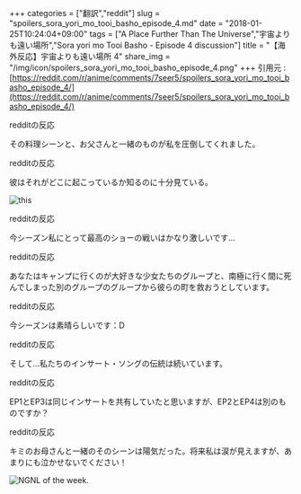 +++
categories = ["翻訳","reddit"]
slug = "spoilers_sora_yori_mo_tooi_basho_episode_4.md"
date = "2018-01-25T10:24:04+09:00"
tags = ["A Place Further Than The Universe","宇宙よりも遠い場所","Sora yori mo Tooi Basho - Episode 4 discussion"]
title = "【海外反応】宇宙よりも遠い場所 4"
share_img = "/img/icon/spoilers_sora_yori_mo_tooi_basho_episode_4.png"
+++
引用元 : [https://reddit.com/r/anime/comments/7seer5/spoilers_sora_yori_mo_tooi_basho_episode_4/](https://reddit.com/r/anime/comments/7seer5/spoilers_sora_yori_mo_tooi_basho_episode_4/)

<p><span class="reddit-comment">redditの反応</span></p>その料理シーンと、お父さんと一緒のものが私を圧倒してくれました。

<p><span class="reddit-comment">redditの反応</span></p>彼はそれがどこに起こっているか知るのに十分見ている。

![this](https://i.imgur.com/a9VBLNi.png)

<p><span class="reddit-comment">redditの反応</span></p>今シーズン私にとって最高のショーの戦いはかなり激しいです...

<p><span class="reddit-comment">redditの反応</span></p>あなたはキャンプに行くのが大好きな少女たちのグループと、南極に行く間に死んでしまった別のグループのグループから彼らの町を救おうとしています。

<p><span class="reddit-comment">redditの反応</span></p>今シーズンは素晴らしいです：D

<p><span class="reddit-comment">redditの反応</span></p>そして...私たちのインサート・ソングの伝統は続いています。

<p><span class="reddit-comment">redditの反応</span></p>EP1とEP3は同じインサートを共有していたと思いますが、EP2とEP4は別のものですか？

<p><span class="reddit-comment">redditの反応</span></p>キミのお母さんと一緒のそのシーンは陽気だった。将来私は涙が見えますが、あまりにも泣かせないでください！

![NGNL of the week.](https://i.imgur.com/YRUDaCW.png)
